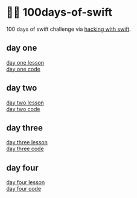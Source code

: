 # 👩‍💻 100days-of-swift
100 days of swift challenge via <a href = "https://www.hackingwithswift.com/100/swiftui">hacking with swift</a>. 
## day one 
<a href = "https://www.hackingwithswift.com/100/swiftui/1"> day one lesson </a> 
<br>
<a href = "https://github.com/gmiesner/100days-of-swift/blob/master/day1.playground/Contents.swift"> day one code </a> 
## day two 
<a href = "https://www.hackingwithswift.com/100/swiftui/2"> day two lesson </a> 
<br>
<a href = "https://github.com/gmiesner/100days-of-swift/blob/master/day2.playground/Contents.swift"> day two code </a> 
## day three 
<a href = "https://www.hackingwithswift.com/100/swiftui/3"> day three lesson </a> 
<br>
<a href = "https://github.com/gmiesner/100days-of-swift/blob/master/day3.playground/Contents.swift"> day three code </a> 
## day four 
<a href = "https://www.hackingwithswift.com/100/swiftui/4"> day four lesson </a> 
<br> 
<a href  = "https://github.com/gmiesner/100days-of-swift/blob/master/day4.playground/Contents.swift"> day four code </a> 
